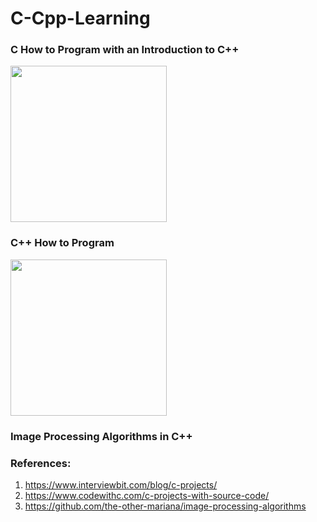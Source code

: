 # C-Cpp-Learning

### C How to Program with an Introduction to C++
<img src="https://user-images.githubusercontent.com/51469882/233120390-cc510fb6-a0a9-4776-998c-c72953f15b63.png" width="250" >

### C++ How to Program
<img src="https://user-images.githubusercontent.com/51469882/233120494-b6d3cc32-6a28-4786-88e7-a61cb274ac2a.png" width="250" >

### Image Processing Algorithms in C++

### References: 
1. https://www.interviewbit.com/blog/c-projects/
2. https://www.codewithc.com/c-projects-with-source-code/
3. https://github.com/the-other-mariana/image-processing-algorithms

